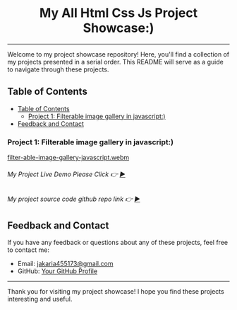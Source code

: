 <h1 align="center">My All Html Css Js Project Showcase:)</h1>

---

Welcome to my project showcase repository! Here, you'll find a collection of my projects presented in a serial order. This README will serve as a guide to navigate through these projects.

## Table of Contents

- [Table of Contents](#table-of-contents)
  - [Project 1: Filterable image gallery in javascript:)](#project-1-filterable-image-gallery-in-javascript)
- [Feedback and Contact](#feedback-and-contact)

### Project 1: Filterable image gallery in javascript:)

[filter-able-image-gallery-javascript.webm](https://github.com/ikramuzzaman455173/all-html-css-js-simple-project/assets/106922916/2273f3c0-690c-48f7-a835-13bedd4cc638)

###### My Project Live Demo Please Click 👉 [▶](https://ikramuzzaman455173.github.io/all-html-css-js-simple-project/javascript-filterable-image-gallery/pactise.html 'Click For Live Project Demo')


###### My project source code github repo link 👉 [▶](https://github.com/ikramuzzaman455173/all-html-css-js-simple-project/tree/main/javascript-filterable-image-gallery 'Click For Live Project Demo')



## Feedback and Contact

If you have any feedback or questions about any of these projects, feel free to contact me:

- Email: jakaria455173@gmail.com
- GitHub: [Your GitHub Profile](https://github.com/ikramuzzaman455173)

---

Thank you for visiting my project showcase! I hope you find these projects interesting and useful.
